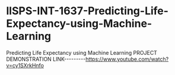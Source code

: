 # llSPS-INT-1637-Predicting-Life-Expectancy-using-Machine-Learning
Predicting Life Expectancy using Machine Learning
PROJECT DEMONSTRATION LINK---------https://www.youtube.com/watch?v=cy1SXrkHnfo
